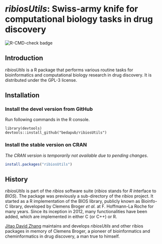 *ribiosUtils*: Swiss-army knife for computational biology tasks in drug discovery
===

![R-CMD-check badge](https://github.com/bedapub/ribiosUtils/workflows/R-CMD-check/badge.svg)

## Introduction

*ribiosUtils* is a R package that performs various routine tasks for
bioinformatics and computational biology research in drug discovery. It is
distributed under the GPL-3 license.

## Installation

### Install the devel version from GitHub

Run following commands in the R console.

```{R}
library(devtools)
devtools::install_github("bedapub/ribiosUtils")
```

### Install the stable version on CRAN

*The CRAN version is temporarily not available due to pending changes*.

```r
install.packages("ribiosUtils")
```

## History

*ribiosUtils* is part of the *ribios* software suite (*ribios* stands for *R* *i*nterface to *BIOS*). The package was previously a sub-directory of the *ribios* project. It started as a R implementation of the BIOS library, publicly known as Bioinfo-C library, developed by Clemens Broger *et al.* at F. Hoffmann-La Roche for many years. Since its inception in 2012, many functionalities have been added, which are implemented in either C (or C++) or R. 

[Jitao David Zhang](mailto:jitao_david.zhang@roche.com) maintains and develops *ribiosUtils* and other ribios packages in memory of Clemens Broger, a pioneer of bioinformatics and cheminformatics in drug discovery, a man true to himself.
